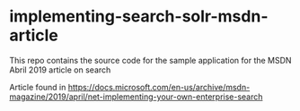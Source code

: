 # implementing-search-solr-msdn-article
This repo contains the source code for the sample application for the MSDN Abril 2019 article on search

Article found in https://docs.microsoft.com/en-us/archive/msdn-magazine/2019/april/net-implementing-your-own-enterprise-search
